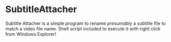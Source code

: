 # SubtitleAttacher
Subtitle Attacher is a simple program to rename *presumably* a subtitle file to match a video file name. Shell script included to execute it with right click from Windows Explorer!
